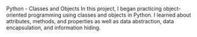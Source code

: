 Python - Classes and Objects
In this project, I began practicing object-oriented programming using classes and objects in Python.
I learned about attributes, methods, and properties as well as data abstraction, data encapsulation, and information hiding.
